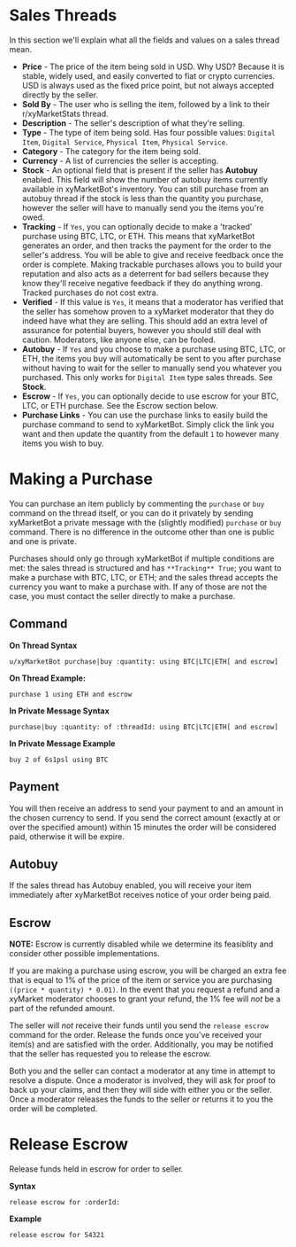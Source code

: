# Sales Threads

In this section we'll explain what all the fields and values on a sales thread mean.

- **Price** - The price of the item being sold in USD. Why USD? Because it is stable, widely used, and easily converted to fiat or crypto currencies. USD is always used as the fixed price point, but not always accepted directly by the seller.
- **Sold By** - The user who is selling the item, followed by a link to their r/xyMarketStats thread.
- **Description** - The seller's description of what they're selling.
- **Type** - The type of item being sold. Has four possible values: `Digital Item`, `Digital Service`, `Physical Item`, `Physical Service`.
- **Category** - The category for the item being sold.
- **Currency** - A list of currencies the seller is accepting.
- **Stock** - An optional field that is present if the seller has **Autobuy** enabled. This field will show the number of autobuy items currently available in xyMarketBot's inventory. You can still purchase from an autobuy thread if the stock is less than the quantity you purchase, however the seller will have to manually send you the items you're owed.
- **Tracking** - If `Yes`, you can optionally decide to make a 'tracked' purchase using BTC, LTC, or ETH. This means that xyMarketBot generates an order, and then tracks the payment for the order to the seller's address. You will be able to give and receive feedback once the order is complete. Making trackable purchases allows you to build your reputation and also acts as a deterrent for bad sellers because they know they'll receive negative feedback if they do anything wrong. Tracked purchases do not cost extra.
- **Verified** - If this value is `Yes`, it means that a moderator has verified that the seller has somehow proven to a xyMarket moderator that they do indeed have what they are selling. This should add an extra level of assurance for potential buyers, however you should still deal with caution. Moderators, like anyone else, can be fooled.
- **Autobuy** - If `Yes` and you choose to make a purchase using BTC, LTC, or ETH, the items you buy will automatically be sent to you after purchase without having to wait for the seller to manually send you whatever you purchased. This only works for `Digital Item` type sales threads. See **Stock**.
- **Escrow** - If `Yes`, you can optionally decide to use escrow for your BTC, LTC, or ETH purchase. See the Escrow section below.
- **Purchase Links** - You can use the purchase links to easily build the purchase command to send to xyMarketBot. Simply click the link you want and then update the quantity from the default `1` to however many items you wish to buy.

# Making a Purchase

You can purchase an item publicly by commenting the `purchase` or `buy` command on the thread itself, or you can do it privately by sending xyMarketBot a private message with the (slightly modified) `purchase` or `buy` command. There is no difference in the outcome other than one is public and one is private.

Purchases should only go through xyMarketBot if multiple conditions are met: the sales thread is structured and has `**Tracking** True`; you want to make a purchase with BTC, LTC, or ETH; and the sales thread accepts the currency you want to make a purchase with. If any of those are not the case, you must contact the seller directly to make a purchase.

## Command

**On Thread Syntax**
```
u/xyMarketBot purchase|buy :quantity: using BTC|LTC|ETH[ and escrow]
```

**On Thread Example:**
```
purchase 1 using ETH and escrow
```

**In Private Message Syntax**
```
purchase|buy :quantity: of :threadId: using BTC|LTC|ETH[ and escrow]
```

**In Private Message Example**
```
buy 2 of 6s1psl using BTC
```

## Payment

You will then receive an address to send your payment to and an amount in the chosen currency to send. If you send the correct amount (exactly at or over the specified amount) within 15 minutes the order will be considered paid, otherwise it will be expire.

## Autobuy

If the sales thread has Autobuy enabled, you will receive your item immediately after xyMarketBot receives notice of your order being paid.

## Escrow

**NOTE:** Escrow is currently disabled while we determine its feasiblity and consider other possible implementations.

If you are making a purchase using escrow, you will be charged an extra fee that is equal to 1% of the price of the item or service you are purchasing `((price * quantity) * 0.01)`. In the event that you request a refund and a xyMarket moderator chooses to grant your refund, the 1% fee will *not* be a part of the refunded amount.

The seller will *not* receive their funds until you send the `release escrow` command for the order. Release the funds once you've received your item(s) and are satisfied with the order. Additionally, you may be notified that the seller has requested you to release the escrow.

Both you and the seller can contact a moderator at any time in attempt to resolve a dispute. Once a moderator is involved, they will ask for proof to back up your claims, and then they will side with either you or the seller. Once a moderator releases the funds to the seller or returns it to you the order will be completed.

# Release Escrow

Release funds held in escrow for order to seller.

**Syntax**
```
release escrow for :orderId:
```

**Example**

```
release escrow for 54321
```